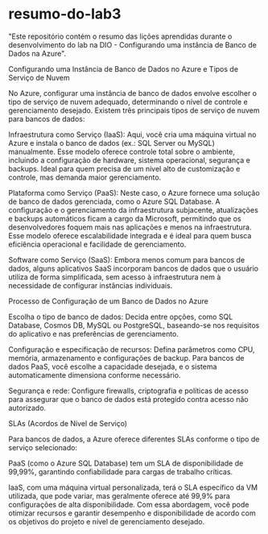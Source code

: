 # resumo-do-lab3
 "Este repositório contém o resumo das lições aprendidas durante o desenvolvimento do lab na DIO - Configurando uma instância de Banco de Dados na Azure".

Configurando uma Instância de Banco de Dados no Azure e Tipos de Serviço de Nuvem

No Azure, configurar uma instância de banco de dados envolve escolher o tipo de serviço de nuvem adequado, determinando o nível de controle e gerenciamento desejado. Existem três principais tipos de serviço de nuvem para bancos de dados:

Infraestrutura como Serviço (IaaS): Aqui, você cria uma máquina virtual no Azure e instala o banco de dados (ex.: SQL Server ou MySQL) manualmente. Esse modelo oferece controle total sobre o ambiente, incluindo a configuração de hardware, sistema operacional, segurança e backups. Ideal para quem precisa de um nível alto de customização e controle, mas demanda maior gerenciamento.

Plataforma como Serviço (PaaS): Neste caso, o Azure fornece uma solução de banco de dados gerenciada, como o Azure SQL Database. A configuração e o gerenciamento da infraestrutura subjacente, atualizações e backups automáticos ficam a cargo da Microsoft, permitindo que os desenvolvedores foquem mais nas aplicações e menos na infraestrutura. Esse modelo oferece escalabilidade integrada e é ideal para quem busca eficiência operacional e facilidade de gerenciamento.

Software como Serviço (SaaS): Embora menos comum para bancos de dados, alguns aplicativos SaaS incorporam bancos de dados que o usuário utiliza de forma simplificada, sem acesso à infraestrutura nem à necessidade de configurar instâncias individuais.

Processo de Configuração de um Banco de Dados no Azure

Escolha o tipo de banco de dados: Decida entre opções, como SQL Database, Cosmos DB, MySQL ou PostgreSQL, baseando-se nos requisitos do aplicativo e nas preferências de gerenciamento.

Configuração e especificação de recursos: Defina parâmetros como CPU, memória, armazenamento e configurações de backup. Para bancos de dados PaaS, você escolhe a capacidade desejada, e o sistema automaticamente dimensiona conforme necessário.

Segurança e rede: Configure firewalls, criptografia e políticas de acesso para assegurar que o banco de dados está protegido contra acesso não autorizado.

SLAs (Acordos de Nível de Serviço)

Para bancos de dados, a Azure oferece diferentes SLAs conforme o tipo de serviço selecionado:

PaaS (como o Azure SQL Database) tem um SLA de disponibilidade de 99,99%, garantindo confiabilidade para cargas de trabalho críticas.

IaaS, com uma máquina virtual personalizada, terá o SLA específico da VM utilizada, que pode variar, mas geralmente oferece até 99,9% para configurações de alta disponibilidade.
Com essa abordagem, você pode otimizar recursos e garantir desempenho e disponibilidade de acordo com os objetivos do projeto e nível de gerenciamento desejado.







